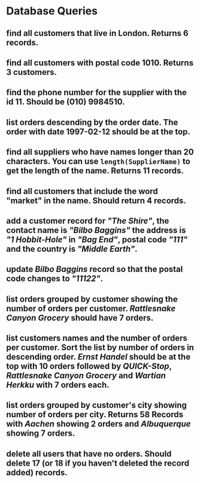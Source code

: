 # Database Queries

## find all customers that live in London. Returns 6 records.
<!-- SELECT  * FROM Customers 
WHERE CITY = 'London'; -->

## find all customers with postal code 1010. Returns 3 customers.
<!-- SELECT  * FROM Customers 
WHERE 	PostalCode = 1010; -->

## find the phone number for the supplier with the id 11. Should be (010) 9984510.
<!-- SELECT Phone FROM Suppliers 
WHERE SupplierID = 11; -->

## list orders descending by the order date. The order with date 1997-02-12 should be at the top.
<!-- SELECT * FROM Orders ORDER BY OrderDate DESC; -->

## find all suppliers who have names longer than 20 characters. You can use `length(SupplierName)` to get the length of the name. Returns 11 records.
<!-- SELECT * FROM Suppliers WHERE length(SupplierName) > 20; -->

## find all customers that include the word "market" in the name. Should return 4 records.
<!-- SELECT * FROM Customers WHERE CustomerName LIKE '%market%'; -->

## add a customer record for _"The Shire"_, the contact name is _"Bilbo Baggins"_ the address is _"1 Hobbit-Hole"_ in _"Bag End"_, postal code _"111"_ and the country is _"Middle Earth"_.
<!-- INSERT INTO Customers (CustomerName, ContactName, Address, City, PostalCode, Country)
VALUES ("The Shire", "Bilbo Baggins", "1 Hobbit-Hole", "Bag End", "111", "Middle Earth"); -->

## update _Bilbo Baggins_ record so that the postal code changes to _"11122"_.
<!-- UPDATE Customers
SET PostalCode = '11122'
WHERE CustomerID = 92; -->

## list orders grouped by customer showing the number of orders per customer. _Rattlesnake Canyon Grocery_ should have 7 orders.
<!-- SELECT Customers.CustomerName, Count(*) FROM [Orders] INNER JOIN Customers ON Orders.CustomerID=Customers.CustomerID GROUP BY CustomerName -->

## list customers names and the number of orders per customer. Sort the list by number of orders in descending order. _Ernst Handel_ should be at the top with 10 orders followed by _QUICK-Stop_, _Rattlesnake Canyon Grocery_ and _Wartian Herkku_ with 7 orders each.
<!-- SELECT Customers.CustomerName, Count() FROM [Orders] INNER JOIN Customers ON Orders.CustomerID=Customers.CustomerID GROUP BY CustomerName ORDER BY Count() desc; -->

## list orders grouped by customer's city showing number of orders per city. Returns 58 Records with _Aachen_ showing 2 orders and _Albuquerque_ showing 7 orders.
<!-- SELECT Customers.City, Count(*) FROM [Orders] INNER JOIN Customers ON Orders.CustomerID=Customers.CustomerID GROUP BY City; -->

## delete all users that have no orders. Should delete 17 (or 18 if you haven't deleted the record added) records.
<!-- DELETE FROM Customers WHERE CustomerID NOT IN (SELECT Customers.CustomerID FROM Orders INNER JOIN Customers ON Orders.CustomerID=Customers.CustomerID GROUP BY CustomerName); -->
